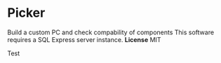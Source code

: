 # Picker
Build a custom PC and check compability of components
This software requires a SQL Express server instance.
**License**
MIT

Test